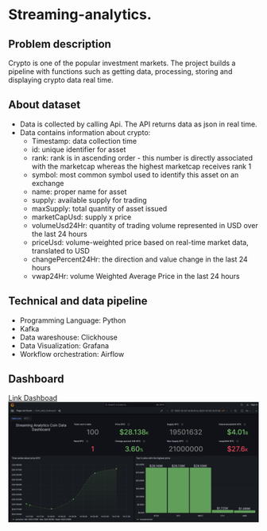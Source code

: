 # Streaming-analytics.
## Problem description
Crypto is one of the popular investment markets. The project builds a pipeline with functions such as getting data, processing, storing and displaying crypto data real time.
## About dataset
 - Data is collected by calling Api. The API returns data as json in real time.
 - Data contains information about crypto:
    - Timestamp: data collection time
    - id: unique identifier for asset
    - rank: rank is in ascending order - this number is directly associated with the marketcap whereas the highest marketcap receives rank 1
    - symbol: most common symbol used to identify this asset on an exchange
    - name: proper name for asset
    - supply: available supply for trading
    - maxSupply: total quantity of asset issued
    - marketCapUsd: supply x price
    - volumeUsd24Hr: quantity of trading volume represented in USD over the last 24 hours
    - priceUsd: volume-weighted price based on real-time market data, translated to USD
    - changePercent24Hr: the direction and value change in the last 24 hours
    - vwap24Hr: volume Weighted Average Price in the last 24 hours
## Technical and data pipeline
 - Programming Language: Python
 - Kafka
 - Data wareshouse: Clickhouse
 - Data Visualization: Grafana
 - Workflow orchestration: Airflow
  

## Dashboard
[Link Dashboad](https://snapshots.raintank.io/dashboard/snapshot/F09z7iU4jcer2yun2qjO1NWveFG81ep3?orgId=2&refresh=5s)
![markdown](image/Dashboard.png)
 
